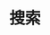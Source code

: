 ---
title: "搜索"
slug: "search"
layout: "search"
outputs:
    - html
    - json
menu:
    main:
        weight: 0
        params: 
            icon: search
---